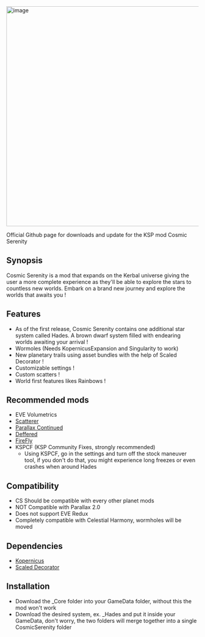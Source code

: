 <img width="1949" height="575" alt="image" src="https://github.com/user-attachments/assets/bcfd822d-5f23-43de-bc72-0d8e265261f4" />

Official Github page for downloads and update for the KSP mod Cosmic Serenity

## Synopsis
Cosmic Serenity is a mod that expands on the Kerbal universe giving the user a more complete experience as they'll be able to explore the stars to countless new worlds. Embark on a brand new journey and explore the worlds that awaits you !

## Features
- As of the first release, Cosmic Serenity contains one additional star system called Hades. A brown dwarf system filled with endearing worlds awaiting your arrival !
- Wormoles (Needs KopernicusExpansion and Singularity to work)
- New planetary trails using asset bundles with the help of Scaled Decorator !
- Customizable settings !
- Custom scatters !
- World first features likes Rainbows !

## Recommended mods
- EVE Volumetrics
- [Scatterer](https://forum.kerbalspaceprogram.com/topic/103963-wip19x-112x-scatterer-atmospheric-scattering-00838-14082022-scattering-improvements-in-game-atmo-generation-and-multi-sun-support/)
- [Parallax Continued](https://forum.kerbalspaceprogram.com/topic/227476-1125-parallax-continued-100/)
- [Deffered](https://github.com/LGhassen/Deferred)
- [FireFly](https://forum.kerbalspaceprogram.com/topic/226818-105-firefly-revamped-atmospheric-effects/)
- KSPCF (KSP Community Fixes, strongly recommended)
  - Using KSPCF, go in the settings and turn off the stock maneuver tool, if you don't do that, you might experience long freezes or even crashes when around Hades

## Compatibility
- CS Should be compatible with every other planet mods
- NOT Compatible with Parallax 2.0
- Does not support EVE Redux
- Completely compatible with Celestial Harmony, wormholes will be moved


## Dependencies
- [Kopernicus](https://github.com/kopernicus/kopernicus/releases)
- [Scaled Decorator](https://forum.kerbalspaceprogram.com/topic/228197-scaleddecorator-a-mod-for-planet-pack-creators-to-load-assetbundles-into-scaledspace/)
## Installation
- Download the _Core folder into your GameData folder, without this the mod won't work
- Download the desired system, ex. _Hades and put it inside your GameData, don't worry, the two folders will merge together into a single CosmicSerenity folder
